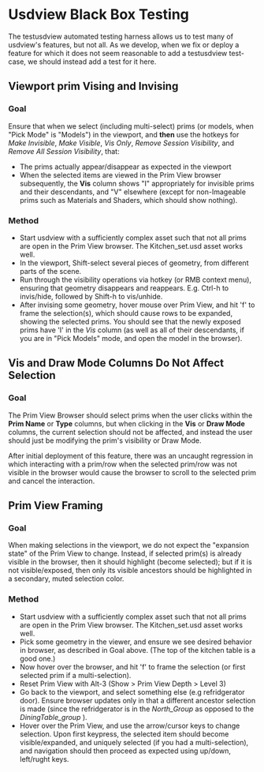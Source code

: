 # Usdview Black Box Testing

The testusdview automated testing harness allows us to test many of
usdview's features, but not all.  As we develop, when we fix or deploy
a feature for which it does not seem reasonable to add a testusdview
test-case, we should instead add a test for it here.

## Viewport prim Vising and Invising

### Goal

Ensure that when we select (including multi-select) prims (or models, when
"Pick Mode" is "Models") in the viewport, and **then** use the hotkeys for 
_Make Invisible_, _Make Visible_, _Vis Only_, _Remove Session Visibility_, and 
_Remove All Session Visibility_, that:
- The prims actually appear/disappear as expected in the viewport
- When the selected items are viewed in the Prim View browser subsequently, 
  the **Vis** column shows "I" appropriately for invisible prims and their 
  descendants, and "V" elsewhere (except for non-Imageable prims such as
  Materials and Shaders, which should show nothing).

### Method

- Start usdview with a sufficiently complex asset such that not all prims are 
  open in the Prim View browser.  The Kitchen_set.usd asset works well.
- In the viewport, Shift-select several pieces of geometry, from different 
  parts of the scene.
- Run through the visibility operations via hotkey (or RMB context menu), 
  ensuring that geometry disappears and reappears.  E.g. Ctrl-h to invis/hide,
  followed by Shift-h to vis/unhide.
- After invising some geometry, hover mouse over Prim View, and hit 'f' to
  frame the selection(s), which should cause rows to be expanded, showing the
  selected prims.  You should see that the newly exposed prims have 'I' in the
  _Vis_ column (as well as all of their descendants, if you are in "Pick Models"
  mode, and open the model in the browser).


## Vis and Draw Mode Columns Do Not Affect Selection

### Goal

The Prim View Browser should select prims when the user clicks within the 
__Prim Name__ or __Type__ columns, but when clicking in the __Vis__ or
__Draw Mode__ columns, the current selection should not be affected, and instead
the user should just be modifying the prim's visibility or Draw Mode.

After initial deployment of this feature, there was an uncaught regression in 
which interacting with a prim/row when the selected prim/row was not visible
in the browser would cause the browser to scroll to the selected prim and cancel
the interaction. 


## Prim View Framing

### Goal

When making selections in the viewport, we do not expect the "expansion state"
of the Prim View to change.  Instead, if selected prim(s) is already visible in
the browser, then it should highlight (become selected); but if it is not 
visible/exposed, then only its visible ancestors should be highlighted in a
secondary, muted selection color.

### Method

- Start usdview with a sufficiently complex asset such that not all prims are 
  open in the Prim View browser.  The Kitchen_set.usd asset works well.
- Pick some geometry in the viewer, and ensure we see desired behavior in 
  browser, as described in Goal above. (The top of the kitchen table is a 
  good one.)
- Now hover over the browser, and hit 'f' to frame the selection (or first 
  selected prim if a multi-selection).
- Reset Prim View with Alt-3 (Show > Prim View Depth > Level 3)
- Go back to the viewport, and select something else (e.g refridgerator door).
  Ensure browser updates only in that a different ancestor selection is made
  (since the refridgerator is in the _North_Group_ as opposed to the 
  _DiningTable_group_ ).
- Hover over the Prim View, and use the arrow/cursor keys to change selection.
  Upon first keypress, the selected item should become visible/expanded, and
  uniquely selected (if you had a multi-selection), and navigation should
  then proceed as expected using up/down, left/rught keys.
 
